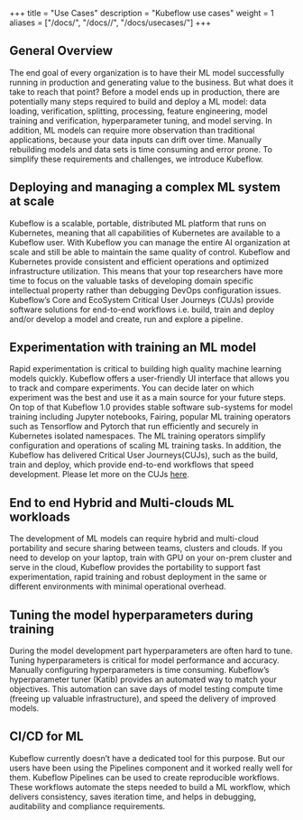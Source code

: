 +++
title = "Use Cases"
description = "Kubeflow use cases"
weight = 1
aliases = ["/docs/", "/docs//", "/docs/usecases/"]
+++

## General Overview

The end goal of every organization is to have their ML model successfully running in production  and generating value to the business. But what does it take to reach that point? Before a model ends up in production, there are potentially many steps required to build and deploy a ML model: data loading, verification, splitting, processing, feature engineering, model training and verification, hyperparameter tuning, and model serving. In addition, ML models can require more observation than traditional applications, because your data inputs can drift over time. Manually rebuilding models and data sets is time consuming and error prone. To simplify these requirements and challenges, we introduce Kubeflow.

## Deploying and managing a complex ML system at scale

Kubeflow is a scalable, portable, distributed ML platform that runs on Kubernetes, meaning that all capabilities of Kubernetes are available to a Kubeflow user. With Kubeflow you can manage the entire AI organization at scale and still be able to maintain the same quality of control. Kubeflow and Kubernetes provide consistent and efficient operations and optimized infrastructure utilization. This means that your top researchers have more time to focus on the valuable tasks of developing domain specific intellectual property rather than debugging DevOps configuration issues. Kubeflow’s Core and EcoSystem Critical User Journeys (CUJs) provide software solutions for end-to-end workflows i.e. build, train and deploy and/or develop a model and create, run and explore a pipeline.

## Experimentation with training an ML model

Rapid experimentation is critical to building high quality machine learning models quickly. Kubeflow offers a user-friendly UI interface that allows you to track and compare experiments. You can decide later on which experiment was the best and use it as a main source for your future steps. On top of that Kubeflow 1.0 provides stable software sub-systems for model training including Jupyter notebooks, Fairing, popular ML training operators such as Tensorflow and Pytorch that run efficiently and securely in Kubernetes isolated namespaces. The ML training operators simplify configuration and operations of scaling ML training tasks. In addition, the Kubeflow has delivered Critical User Journeys(CUJs), such as the build, train and deploy, which provide end-to-end workflows that speed development. Please let more on the CUJs [here](http://bit.ly/kf_roadmap).

## End to end Hybrid and Multi-clouds ML workloads

The development of ML models can require hybrid and multi-cloud portability and secure sharing between teams, clusters and clouds. If you need to develop on your laptop, train with GPU on your on-prem cluster and serve in the cloud, Kubeflow provides the portability to support fast experimentation, rapid training and robust deployment in the same or different environments with minimal operational overhead.

## Tuning the model hyperparameters during training

During the model development part hyperparameters are often hard to tune. Tuning hyperparameters is critical for model performance and accuracy. Manually configuring hyperparameters is time consuming. Kubeflow’s hyperparameter tuner (Katib) provides an automated way to match your objectives. This automation can save days of model testing compute time (freeing up valuable infrastructure), and speed the delivery of improved models.

## CI/CD for ML

Kubeflow currently doesn’t have a dedicated tool for this purpose. But our users have been using the Pipelines component and it worked really well for them. Kubeflow Pipelines can be used to create reproducible workflows. These workflows automate the steps needed to build a ML workflow, which delivers consistency, saves iteration time, and helps in debugging, auditability and compliance requirements.
